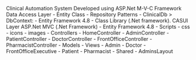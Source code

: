 Clinical Automation System
Developed using ASP.Net M-V-C Framework
Data Access Layer - Entity Class 
                  - Repository Patterns 
                  - ClinicalDb > DbContext:
                  - Entity Framework 4.8 
                  - Class Library (.Net framework).
CASUI Layer       ASP.Net MVC (.Net Framework) 
                  - Entity Framework 4.8 
                  - Scripts
                         - css
                         - icons
                         - images
                  - Controllers 
                      - HomeController
                      - AdminController
                      - PatientController
                      - DoctorController
                      - FrontOfficeController
                      - PharmacistController
                  - Models
                  - Views
                      - Admin
                      - Doctor
                      - FrontOfficeExecutive
                      - Patient
                      - Pharmacist
                      - Shared
                         - AdminsLayout
                      
                      
